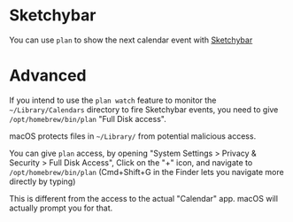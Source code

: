 # Sketchybar

You can use `plan` to show the next calendar event with [Sketchybar](https://felixkratz.github.io/SketchyBar/)

# Advanced

If you intend to use the `plan watch` feature to monitor the `~/Library/Calendars` directory to fire Sketchybar events, you need to give `/opt/homebrew/bin/plan` "Full Disk access".

macOS protects files in `~/Library/` from potential malicious access.

You can give `plan` access, by opening "System Settings > Privacy & Security > Full Disk Access", Click on the "+" icon, and navigate to `/opt/homebrew/bin/plan` (Cmd+Shift+G in the Finder lets you navigate more directly by typing)

This is different from the access to the actual "Calendar" app. macOS will actually prompt you for that.

